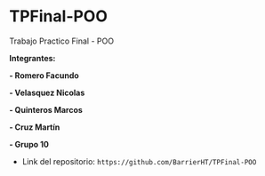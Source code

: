 # TPFinal-POO

Trabajo Practico Final - POO

**Integrantes:**

**- Romero Facundo**

**- Velasquez Nicolas**

**- Quinteros Marcos**

**- Cruz Martín**

**- Grupo 10**

-   Link del repositorio: `https://github.com/BarrierHT/TPFinal-POO`